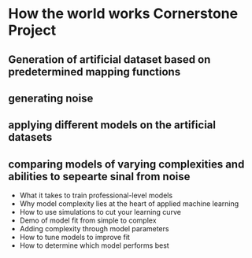 # How the world works Cornerstone Project

## Generation of artificial dataset based on predetermined mapping functions
## generating noise
## applying different models on the artificial datasets

## comparing models of varying complexities and abilities to sepearte sinal from noise


- What it takes to train professional-level models
- Why model complexity lies at the heart of applied machine learning
- How to use simulations to cut your learning curve
- Demo of model fit from simple to complex
- Adding complexity through model parameters
- How to tune models to improve fit
- How to determine which model performs best


